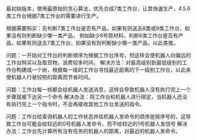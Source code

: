 最初始版本，使用最原始的贪心算法，优先合成7类工作台，让其快速生产，4.5.6类工作台根据7类工作台的需要进行生产。

根据需要购买：先判断7类工作台是否有产品，如果有则送去8类或9类工作台，如果没有则判断缺少哪一类产品，
例如缺少6号原材料，判断6类工作台是否有产品，如果有则送去7类工作台，如果没有则判断缺少哪一类产品，以此类推。

问题：一开始对工作台的判断顺序为根据工作台序号，但这样会使机器人向偏远的工作台购买以及取货物，浪费较多时间，
解决方法：对最高级别到最低级别的工作台构建成一个树，根据每一级的工作台寻找最近距离的下一级别工作台，以此来使机器人行驶较短的距离而节省时间。


问题：工作台每一帧都会给机器人发送消息，这样会导致机器人没有执行完上一个步骤就被下达另一个命令
解决办法：将工作台和机器人进行绑定，当机器人还没有执行完上一个指令时，不会再接收其他工作台发送的指令。

问题：工作台给查询机器人的工作状态并给机器人发命令的顺序是按序号的，这导致工作台可能会给较远的0号机器人发命令，而不给较近的1号机器人发信号
解决办法：工作台先计算所有没有任务的机器人的距离，对最近的机器人发命令。


